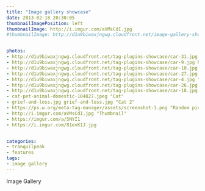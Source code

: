 ```yaml
---
title: "Image gallery showcase"
date: 2013-02-18 20:30:05
thumbnailImagePosition: left
thumbnailImage: http://i.imgur.com/aVMsCdI.jpg
#thumbnailImage: http://d1u9biwaxjngwg.cloudfront.net/image-gallery-showcase/city-140.jpg


photos:
- http://d1u9biwaxjngwg.cloudfront.net/tag-plugins-showcase/car-31.jpg http://d1u9biwaxjngwg.cloudfront.net/tag-plugins-showcase/car-31.jpg "Mercedes"
- http://d1u9biwaxjngwg.cloudfront.net/tag-plugins-showcase/car-9.jpg http://d1u9biwaxjngwg.cloudfront.net/tag-plugins-showcase/car-9.jpg "Lamborghini"
- http://d1u9biwaxjngwg.cloudfront.net/tag-plugins-showcase/car-10.jpg http://d1u9biwaxjngwg.cloudfront.net/tag-plugins-showcase/car-10.jpg "Nissan"
- http://d1u9biwaxjngwg.cloudfront.net/tag-plugins-showcase/car-27.jpg "Mercedes"
- http://d1u9biwaxjngwg.cloudfront.net/tag-plugins-showcase/car-4.jpg "Ferrari"
- http://d1u9biwaxjngwg.cloudfront.net/tag-plugins-showcase/car-26.jpg "Lamborghini"
- http://d1u9biwaxjngwg.cloudfront.net/tag-plugins-showcase/car-18.jpg
- cat-pet-animal-domestic-104827.jpeg "Cat"
- grief-and-loss.jpg grief-and-loss.jpg "Cat 2"
- https://ps.w.org/meta-tag-manager/assets/screenshot-1.png "Random pic"
- http://i.imgur.com/aVMsCdI.jpg "Thumbnail"
- https://imgur.com/a/SNYI1
- https://i.imgur.com/81evK1J.jpg 


categories:
- tranquilpeak
- features
tags:
- image gallery
---
```


Image Gallery
<!-- more -->